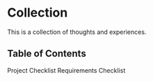 # Collection

This is a collection of thoughts and experiences.

## Table of Contents

Project Checklist
Requirements Checklist

